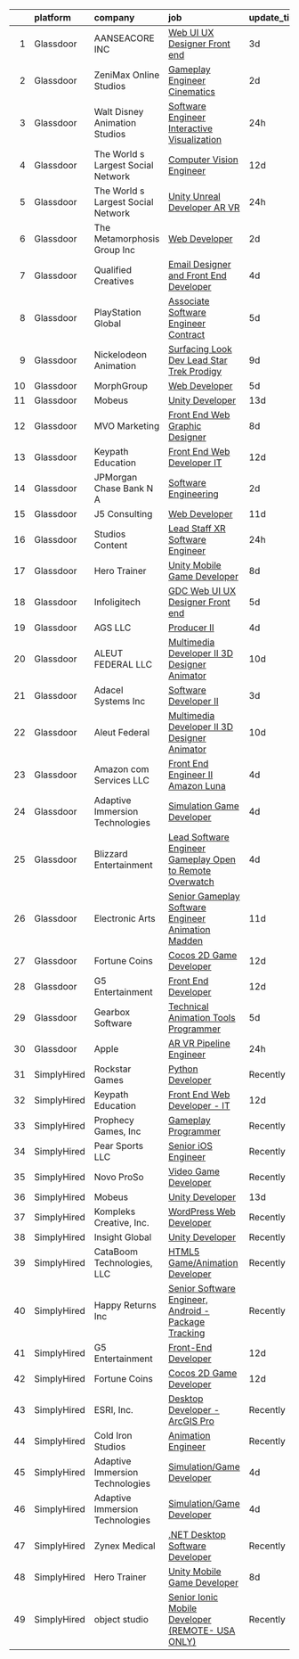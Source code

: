 

|    | platform    | company                            | job                                                                                                                                                                                                                                                                                                                                                                                                                                                                                                                                                                                                                                                                                                                                                                                                                                                                                                                                                                                                                                                                                                                                                                                                                                                                                                                         | update_time   | location             |
|---:|:------------|:-----------------------------------|:----------------------------------------------------------------------------------------------------------------------------------------------------------------------------------------------------------------------------------------------------------------------------------------------------------------------------------------------------------------------------------------------------------------------------------------------------------------------------------------------------------------------------------------------------------------------------------------------------------------------------------------------------------------------------------------------------------------------------------------------------------------------------------------------------------------------------------------------------------------------------------------------------------------------------------------------------------------------------------------------------------------------------------------------------------------------------------------------------------------------------------------------------------------------------------------------------------------------------------------------------------------------------------------------------------------------------|:--------------|:---------------------|
|  1 | Glassdoor   | AANSEACORE INC                     | [Web UI UX Designer  Front end ](https://www.glassdoor.com/partner/jobListing.htm?pos=123&ao=1136043&s=58&guid=00000182583958c88835db96bd233407&src=GD_JOB_AD&t=SR&vt=w&ea=1&cs=1_e29657d4&cb=1659337530040&jobListingId=1008035316079&jrtk=3-0-1g9c3imd8k634801-1g9c3imdnk61r800-5106f7da2ec6d67c-)                                                                                                                                                                                                                                                                                                                                                                                                                                                                                                                                                                                                                                                                                                                                                                                                                                                                                                                                                                                                                        | 3d            | Atlanta, GA          |
|  2 | Glassdoor   | ZeniMax Online Studios             | [Gameplay Engineer  Cinematics ](https://www.glassdoor.com/partner/jobListing.htm?pos=120&ao=1136043&s=58&guid=00000182583958c88835db96bd233407&src=GD_JOB_AD&t=SR&vt=w&cs=1_d5bdee7c&cb=1659337530040&jobListingId=1008037947558&jrtk=3-0-1g9c3imd8k634801-1g9c3imdnk61r800-7c9514cae41bf8e4-)                                                                                                                                                                                                                                                                                                                                                                                                                                                                                                                                                                                                                                                                                                                                                                                                                                                                                                                                                                                                                             | 2d            | Hunt Valley, MD      |
|  3 | Glassdoor   | Walt Disney Animation Studios      | [Software Engineer   Interactive Visualization](https://www.glassdoor.com/partner/jobListing.htm?pos=106&ao=1110586&s=58&guid=00000182583958c88835db96bd233407&src=GD_JOB_AD&t=SR&vt=w&cs=1_6539f110&cb=1659337530037&jobListingId=1008041989274&cpc=75B6770C194DCF89&jrtk=3-0-1g9c3imd8k634801-1g9c3imdnk61r800-eef8771ebd5cea44--6NYlbfkN0DAFTyt7pbDCC2JPO79CSdi1dIb81yjczP5qsKcZIxgiYm3-7g-689UM0rgypL64coUF2m2BeEUmxbx2zBMC0AKfSSb7ASF1UkNJ4gFrFlq882T0h1-_8ZQBImv7aDp0VvsK0gw7HlXE6ZDeQqbJUOH_wmfPAPBU-O03DmvU9azP5g71FR1DeMhdnGhW5_HpGMRwT_inA88XhPGhxyRwS1cKZ0O9EWNWvADN3L7pdPFo864UlFc8Qv44fnt7S9Xlgf56BtBoWLbAr8WkG6jBZUPI7p7ByxqAY2zUy4Xqn5Og2wUno5RSPqR7qgufCPz07idz7muWIyAzx03vpuQf-gM5C0Be2be4ZGPm5rXlgsStHSQ0NbXPTWyIZ5ZJxWw--h1-vZCkfffj8gbttPr44R97lMKbkQaLn7Wh4NX9Ek78lIl8TPJz-v5)                                                                                                                                                                                                                                                                                                                                                                                                                                                                                                                         | 24h           | Burbank, CA          |
|  4 | Glassdoor   | The World s Largest Social Network | [Computer Vision Engineer](https://www.glassdoor.com/partner/jobListing.htm?pos=101&ao=1110586&s=58&guid=00000182583958c88835db96bd233407&src=GD_JOB_AD&t=SR&vt=w&ea=1&cs=1_6e178402&cb=1659337530037&jobListingId=1008016092350&cpc=D39918EEEC7506B0&jrtk=3-0-1g9c3imd8k634801-1g9c3imdnk61r800-3d6004a19f2b5383--6NYlbfkN0DSgjPPcnEdvoK3uuxfISLALE6pB1FR7YSHOr_tSg5_QCn410VK5Ds4bQGcKtrI54_urjgcqwktlQZeIDvjbd7sMbA5gnhA_l4KE5fLH9VXOELgC33_D_fNtopS_25WJNRKlKtLnhICZr5wlKcy7_AqiPf7PGqIsyope6sbucOqxixnSXeQRaKd2DuTV7_rngS07GHwK-ICWm24KID_0Fp94SpzvIwEfkg5ulDFAJ_M7MHEhRALfwPeuEg-MONPSOk0yy4_JEGC9vVO3RJ-IdvrildlYAXfjnQWZRP6-j3uNivV7fb3wbpppU4FDrxkQ8d-XNAAN87M0wOwMFrdXtwyYU2Mv3Hs7Ucd1HrEzZVwoH-_zoiHuM1BVGoQFdFZkRzXtbiOQ-nEAJhq3hHlw6RNt4ouHiAYy3-tfOK26ek8vF8tRdg6e-9gzqMkAIRr6r4j2Z7N-0vpxOFm8B8OqU8LL_BvUJ7New50dUYEwtWTlYG4Qe8coyiacEx6JR2ZfbykXlahG7QtY5ZXin8k0jyLikZY1AIFCQiXcdlEty5dHRBZdkFpF771ErLOZunZaqbZAI2WioMuF2VelVtpUjgq)                                                                                                                                                                                                                                                                                                                                                                         | 12d           | Los Angeles, CA      |
|  5 | Glassdoor   | The World s Largest Social Network | [Unity Unreal Developer  AR VR ](https://www.glassdoor.com/partner/jobListing.htm?pos=105&ao=1110586&s=58&guid=00000182583958c88835db96bd233407&src=GD_JOB_AD&t=SR&vt=w&ea=1&cs=1_60964e90&cb=1659337530037&jobListingId=1008042375696&cpc=26740BCDE5E48596&jrtk=3-0-1g9c3imd8k634801-1g9c3imdnk61r800-f494ee243d38d501--6NYlbfkN0DSgjPPcnEdvoK3uuxfISLALE6pB1FR7YSHOr_tSg5_QGIhoz_2VqUepdcKLBLI_zRVnZbHpaOUUg4zxA3YNJqfgCq-9o0liKzrVYmTrr_XDVnqIg3IFXNOjuKyMfftGZmcup85RVP1_M3P6WAr9I7CFCQ97cF5i0P5r4PJSMbs2tcTlq4Tns38djVilSw27V9SClAS36GUfSd-h7P3nL-MkyUM1pRI-3gZuSQw_Bq63m9ttR4JrMdbSqoSXECPMZcO4zdtoOnxo9bmS371yiOU2cqagS_IZwwxlah_b4VcPUAsvmB5VwucrGTzV2mSSDmMU8sG5jdQtF1ATAURpspZYrxoU4PC6lFLpL5KHvMThe-Dy2AjhR9A_0HuTyDXNMqRlVabZVD4YWaOjqS6R10i3_t4a30PsKD1AzwjTgSnXAeij4pz22c-krtijkF92xl3odOe3mfTQAaenyLWkSMOl9lHvjAQqvnV_SXqUxEZaoQD6u7zCQXBkZigUCi2pZKUlAm5YlEvbiZIeui5_ZGDfxd4zhNNaIoxugqukeKrhqfuvRh4vwKKq-gOZjFHk0Keq6v1uqH10sM-ANALCH0C)                                                                                                                                                                                                                                                                                                                                                                   | 24h           | Sausalito, CA        |
|  6 | Glassdoor   | The Metamorphosis Group  Inc       | [Web Developer](https://www.glassdoor.com/partner/jobListing.htm?pos=113&ao=1136043&s=58&guid=00000182583958c88835db96bd233407&src=GD_JOB_AD&t=SR&vt=w&ea=1&cs=1_add9e028&cb=1659337530039&jobListingId=1008037368587&jrtk=3-0-1g9c3imd8k634801-1g9c3imdnk61r800-116260a29a467ef5-)                                                                                                                                                                                                                                                                                                                                                                                                                                                                                                                                                                                                                                                                                                                                                                                                                                                                                                                                                                                                                                         | 2d            | McLean, VA           |
|  7 | Glassdoor   | Qualified Creatives                | [Email Designer and Front End Developer](https://www.glassdoor.com/partner/jobListing.htm?pos=116&ao=1136043&s=58&guid=00000182583958c88835db96bd233407&src=GD_JOB_AD&t=SR&vt=w&ea=1&cs=1_ff7ae8c1&cb=1659337530040&jobListingId=1008033137025&jrtk=3-0-1g9c3imd8k634801-1g9c3imdnk61r800-7ca1089cb3beb639-)                                                                                                                                                                                                                                                                                                                                                                                                                                                                                                                                                                                                                                                                                                                                                                                                                                                                                                                                                                                                                | 4d            | Fort Lauderdale, FL  |
|  8 | Glassdoor   | PlayStation Global                 | [Associate Software Engineer  Contract ](https://www.glassdoor.com/partner/jobListing.htm?pos=114&ao=1136043&s=58&guid=00000182583958c88835db96bd233407&src=GD_JOB_AD&t=SR&vt=w&ea=1&cs=1_b2915c0d&cb=1659337530039&jobListingId=1008031450587&jrtk=3-0-1g9c3imd8k634801-1g9c3imdnk61r800-03ce7458d3a9f208-)                                                                                                                                                                                                                                                                                                                                                                                                                                                                                                                                                                                                                                                                                                                                                                                                                                                                                                                                                                                                                | 5d            | San Diego, CA        |
|  9 | Glassdoor   | Nickelodeon Animation              | [Surfacing Look Dev Lead  Star Trek  Prodigy ](https://www.glassdoor.com/partner/jobListing.htm?pos=127&ao=1136043&s=58&guid=00000182583958c88835db96bd233407&src=GD_JOB_AD&t=SR&vt=w&cs=1_454d9fdf&cb=1659337530040&jobListingId=1008024027910&jrtk=3-0-1g9c3imd8k634801-1g9c3imdnk61r800-b6191067f595f254-)                                                                                                                                                                                                                                                                                                                                                                                                                                                                                                                                                                                                                                                                                                                                                                                                                                                                                                                                                                                                               | 9d            | Burbank, CA          |
| 10 | Glassdoor   | MorphGroup                         | [Web Developer](https://www.glassdoor.com/partner/jobListing.htm?pos=119&ao=1136043&s=58&guid=00000182583958c88835db96bd233407&src=GD_JOB_AD&t=SR&vt=w&ea=1&cs=1_0215a096&cb=1659337530040&jobListingId=1008032025394&jrtk=3-0-1g9c3imd8k634801-1g9c3imdnk61r800-7a3edc92aa0afc92-)                                                                                                                                                                                                                                                                                                                                                                                                                                                                                                                                                                                                                                                                                                                                                                                                                                                                                                                                                                                                                                         | 5d            | Chantilly, VA        |
| 11 | Glassdoor   | Mobeus                             | [Unity Developer](https://www.glassdoor.com/partner/jobListing.htm?pos=112&ao=1136043&s=58&guid=00000182583958c88835db96bd233407&src=GD_JOB_AD&t=SR&vt=w&ea=1&cs=1_6642f596&cb=1659337530039&jobListingId=1008012455848&jrtk=3-0-1g9c3imd8k634801-1g9c3imdnk61r800-8725804754ef9c43-)                                                                                                                                                                                                                                                                                                                                                                                                                                                                                                                                                                                                                                                                                                                                                                                                                                                                                                                                                                                                                                       | 13d           | United, WV           |
| 12 | Glassdoor   | MVO Marketing                      | [Front End Web   Graphic Designer](https://www.glassdoor.com/partner/jobListing.htm?pos=102&ao=1110586&s=58&guid=00000182583958c88835db96bd233407&src=GD_JOB_AD&t=SR&vt=w&ea=1&cs=1_c5495516&cb=1659337530037&jobListingId=1008024519056&cpc=8507CEB59E1C6AFB&jrtk=3-0-1g9c3imd8k634801-1g9c3imdnk61r800-3b25daaea7107c67--6NYlbfkN0D788tVLZnHYB2JKTLmCXo4PydfvtZKcdbYx6lxKaz3Imdx95jlIVm00i35LBHAa-O4IzZZWOa0zLoaT7fNYN8AHYMUM6AAltPVchZhbRZic0KWdCPAKFFyP_-LGP_Ixo0BdG9O34TFUueAp7uKr6vBL2hBJYT88lFTd2urEJmiT2xL0FXt1NBoJKsQVlamHiKisLsJWBuXRzMkbABwcl9qOckE_tsfPLSCPHM4N-tbYWdBYjZisiZgfgudbojh2LvFOaPD76NhRYbNs34s-ZzI0S5RN4y8e22sIScSnn12IXSqj-UcAnecGsvQpZKiCSxF4xwsfQuxMXXgBEU7I4O0mzRG082jcVHdBoBD1mpGwftEXf2m_fVA6YWRitLMx5E0zcHYv53zqcqXNdYe1Xia_H-cV8dMq613OV61Kq8TwnPGoxde8C5HgYPr-S91XX25j7xjHbD9iEumj6xNczDdpe0vjZZJ7mo5xIi-FPRdQOFMuHYoqVG4QUnl6hlrO-cgDShzTwn5l58g0fJ1nY-y)                                                                                                                                                                                                                                                                                                                                                                                                                                 | 8d            | Roswell, GA          |
| 13 | Glassdoor   | Keypath Education                  | [Front End Web Developer   IT](https://www.glassdoor.com/partner/jobListing.htm?pos=104&ao=1110586&s=58&guid=00000182583958c88835db96bd233407&src=GD_JOB_AD&t=SR&vt=w&ea=1&cs=1_e55ebe46&cb=1659337530037&jobListingId=1008016122648&cpc=F17331D9BECC482A&jrtk=3-0-1g9c3imd8k634801-1g9c3imdnk61r800-78f317af56e3f18c--6NYlbfkN0B5yzmwsWuqFEnZ4KZ0oZggF_kecX9RXCcNgmDdqnpqNuS9SQwkvMm25LJOlwnoQeRGVNLuM68xe_XBupscoGWwLuAmAECc7b1ebtEBdhfC5DUw0FIOA52Rp9Xn4PKH-c0divItmOUKO7DkM3INqiqcAzduqg14ZHADXTMottiuw7WUxXzUup9t1JXlxov6LZQAM-KRPXLC3RD80o3okTW0RzOqKHRzFUIrbB9oa_KcQRj3Xjlk89CL4BEM-dH5Te-ihWNgIVIGv9PxSRowJh_y7rNdOFLSwxmW5mR7By2UrAFFLucVG131c-exR7RUHYV3sFZKcd-J6EX4bDQ4iX_zBKtTorUD28mpPPWX3dKvalG09CwU9pId86p9Fqx-MewUY2FBHN_sZ830zLD3HoCH1_ZNn4FoDMREEB0-HYUmSgEzhXJTqlhds9afFO0Hi4svEq_g92SygUW7mKlE1HxH7YwLGNGSePQZ15On_uTS2buuPAbIgjwo2yM5bQGZ9BlCdJcw5FNeWk_53DrjG6H6VFC4RQphRx2kVBacpZXBstvbGWZRBnb-NpQl3H-r5luYp6fEZN-QZTaeczdgxs3FBzQvdR_MBHhGnyj2PMjY5Q%3D%3D)                                                                                                                                                                                                                                                                                                                                         | 12d           | Schaumburg, IL       |
| 14 | Glassdoor   | JPMorgan Chase Bank  N A           | [Software Engineering](https://www.glassdoor.com/partner/jobListing.htm?pos=129&ao=1136043&s=58&guid=00000182583958c88835db96bd233407&src=GD_JOB_AD&t=SR&vt=w&cs=1_35121e46&cb=1659337530040&jobListingId=1008038984771&jrtk=3-0-1g9c3imd8k634801-1g9c3imdnk61r800-f783679430714386-)                                                                                                                                                                                                                                                                                                                                                                                                                                                                                                                                                                                                                                                                                                                                                                                                                                                                                                                                                                                                                                       | 2d            | Columbus, OH         |
| 15 | Glassdoor   | J5 Consulting                      | [Web Developer](https://www.glassdoor.com/partner/jobListing.htm?pos=121&ao=1136043&s=58&guid=00000182583958c88835db96bd233407&src=GD_JOB_AD&t=SR&vt=w&ea=1&cs=1_4f52c13f&cb=1659337530040&jobListingId=1008018242416&jrtk=3-0-1g9c3imd8k634801-1g9c3imdnk61r800-8d633f17a317ae0f-)                                                                                                                                                                                                                                                                                                                                                                                                                                                                                                                                                                                                                                                                                                                                                                                                                                                                                                                                                                                                                                         | 11d           | Chantilly, VA        |
| 16 | Glassdoor   | Studios Content                    | [Lead  Staff  XR Software Engineer](https://www.glassdoor.com/partner/jobListing.htm?pos=108&ao=1110586&s=58&guid=00000182583958c88835db96bd233407&src=GD_JOB_AD&t=SR&vt=w&cs=1_471243c3&cb=1659337530038&jobListingId=1008041989735&cpc=451933188B21919D&jrtk=3-0-1g9c3imd8k634801-1g9c3imdnk61r800-0257e35c5a9f504f--6NYlbfkN0DAFTyt7pbDCC2JPO79CSdi1dIb81yjczP5qsKcZIxgiYm3-7g-689UM0rgypL64coUF2m2BeEUm4ce3lbYlR4k8JQcEh6PTsLFIsL97APl0Sfp_I57De7-nqcdiFnKtrpxeit8k2gdUaluNCoqZwOI9WHixdukp8T6aGkHPCh_GINF1Hgpv4l18xwTLrnj-Sr-GlqOgKzkxlaco2fjmIUkAnYKuDM28gvyO4dISrDPj-HhdIHsl45wB0Xep7Cal7djP5hf8mY_ciODoiaoHZvmTsZbkAt3G27_9Ksr4cr6OvnHhrI2Wwtb6fduGzNiSVXgsgwpTK6Nu0skXBg1wUkyK6Q9gPNyH0D-fwq_bU_uZLx5M6JvSIKPHmbb6x6LNG9X2M-TERFafKkxaRDbwvd4v96h6IV9LI3FyFxI61-wR2YBoRimbySA)                                                                                                                                                                                                                                                                                                                                                                                                                                                                                                                                     | 24h           | Glendale, CA         |
| 17 | Glassdoor   | Hero Trainer                       | [Unity Mobile Game Developer](https://www.glassdoor.com/partner/jobListing.htm?pos=110&ao=1136043&s=58&guid=00000182583958c88835db96bd233407&src=GD_JOB_AD&t=SR&vt=w&ea=1&cs=1_422cd1f8&cb=1659337530039&jobListingId=1008024775969&jrtk=3-0-1g9c3imd8k634801-1g9c3imdnk61r800-99541d7b00e6f9fc-)                                                                                                                                                                                                                                                                                                                                                                                                                                                                                                                                                                                                                                                                                                                                                                                                                                                                                                                                                                                                                           | 8d            | Remote               |
| 18 | Glassdoor   | Infoligitech                       | [GDC Web UI UX Designer  Front end ](https://www.glassdoor.com/partner/jobListing.htm?pos=130&ao=1136043&s=58&guid=00000182583958c88835db96bd233407&src=GD_JOB_AD&t=SR&vt=w&ea=1&cs=1_19804d02&cb=1659337530040&jobListingId=1008030496616&jrtk=3-0-1g9c3imd8k634801-1g9c3imdnk61r800-56fc83668bd517f0-)                                                                                                                                                                                                                                                                                                                                                                                                                                                                                                                                                                                                                                                                                                                                                                                                                                                                                                                                                                                                                    | 5d            | Atlanta, GA          |
| 19 | Glassdoor   | AGS LLC                            | [Producer II](https://www.glassdoor.com/partner/jobListing.htm?pos=128&ao=1136043&s=58&guid=00000182583958c88835db96bd233407&src=GD_JOB_AD&t=SR&vt=w&ea=1&cs=1_0304f346&cb=1659337530040&jobListingId=1008033888363&jrtk=3-0-1g9c3imd8k634801-1g9c3imdnk61r800-1b4b032ca0d10eea-)                                                                                                                                                                                                                                                                                                                                                                                                                                                                                                                                                                                                                                                                                                                                                                                                                                                                                                                                                                                                                                           | 4d            | Atlanta, GA          |
| 20 | Glassdoor   | ALEUT FEDERAL LLC                  | [Multimedia Developer II   3D Designer Animator](https://www.glassdoor.com/partner/jobListing.htm?pos=124&ao=1136043&s=58&guid=00000182583958c88835db96bd233407&src=GD_JOB_AD&t=SR&vt=w&ea=1&cs=1_263122b6&cb=1659337530040&jobListingId=1008020532641&jrtk=3-0-1g9c3imd8k634801-1g9c3imdnk61r800-6861b7da3f143f87-)                                                                                                                                                                                                                                                                                                                                                                                                                                                                                                                                                                                                                                                                                                                                                                                                                                                                                                                                                                                                        | 10d           | Colorado Springs, CO |
| 21 | Glassdoor   | Adacel Systems Inc                 | [Software Developer II](https://www.glassdoor.com/partner/jobListing.htm?pos=117&ao=1136043&s=58&guid=00000182583958c88835db96bd233407&src=GD_JOB_AD&t=SR&vt=w&ea=1&cs=1_71a14b5e&cb=1659337530040&jobListingId=1008035461816&jrtk=3-0-1g9c3imd8k634801-1g9c3imdnk61r800-b2f58a6daf0206d2-)                                                                                                                                                                                                                                                                                                                                                                                                                                                                                                                                                                                                                                                                                                                                                                                                                                                                                                                                                                                                                                 | 3d            | Orlando, FL          |
| 22 | Glassdoor   | Aleut Federal                      | [Multimedia Developer II   3D Designer Animator](https://www.glassdoor.com/partner/jobListing.htm?pos=125&ao=1136043&s=58&guid=00000182583958c88835db96bd233407&src=GD_JOB_AD&t=SR&vt=w&cs=1_eb9c5b2a&cb=1659337530040&jobListingId=1008021020998&jrtk=3-0-1g9c3imd8k634801-1g9c3imdnk61r800-3aa78bb73d048592-)                                                                                                                                                                                                                                                                                                                                                                                                                                                                                                                                                                                                                                                                                                                                                                                                                                                                                                                                                                                                             | 10d           | Colorado Springs, CO |
| 23 | Glassdoor   | Amazon com Services LLC            | [Front End Engineer II  Amazon Luna](https://www.glassdoor.com/partner/jobListing.htm?pos=126&ao=1136043&s=58&guid=00000182583958c88835db96bd233407&src=GD_JOB_AD&t=SR&vt=w&cs=1_32b1d6e7&cb=1659337530040&jobListingId=1008033583076&jrtk=3-0-1g9c3imd8k634801-1g9c3imdnk61r800-10a1760937520cb2-)                                                                                                                                                                                                                                                                                                                                                                                                                                                                                                                                                                                                                                                                                                                                                                                                                                                                                                                                                                                                                         | 4d            | Irvine, CA           |
| 24 | Glassdoor   | Adaptive Immersion Technologies    | [Simulation Game Developer](https://www.glassdoor.com/partner/jobListing.htm?pos=103&ao=1110586&s=58&guid=00000182583958c88835db96bd233407&src=GD_JOB_AD&t=SR&vt=w&ea=1&cs=1_d30fb85e&cb=1659337530037&jobListingId=1008033134992&cpc=C4A69CCDBB3B9599&jrtk=3-0-1g9c3imd8k634801-1g9c3imdnk61r800-8696b9e614df0506--6NYlbfkN0Ah9U34QtNT-Rg7ow0I6j33eRcaaM9l7k5iW_6MlROAU0HQnuUL2uxLKSiskT1dvNKJrLJNOcVfRYh6zJkw4erGg5h66n8ksKwr6mUwUADIHrzs_MmvP5G2FHV5Qsh4jlJ6hb429Zq0t_uQi2QjuGsQrYuVHVmrbkVoaVQkHIdGtPuDinc7CtWL0V7Omp8Ej6eLLk_roWfIFcLn0mf9ZfIGhRILEj6spQCEJZ2LOOaQvDH7uUFtx2R0dtGV_bKGiVb7xX8fdSncAlDH0MQACts4Kf0PxfWt67pcnwpmwEifdhgGauHp4IpsFHRaGYdwqocopOnV4osoOr39i39eNQSUr-fQy1TRbL7Ai8jLz2QXa-ukpQGcHiZeaYGyZXrYC98bI98SCC4DD70UjQgx6eAcFW6EZRYBrV5cT2xcvTnVnhaVvzPDKqtUcemqrxoL_v5at3IwKPvXWFNtObbZEWWQTHbnvO2IT8F1Afep7DccFuRMCm7wBEe-fF2CSCqP6uo%3D)                                                                                                                                                                                                                                                                                                                                                                                                                                                          | 4d            | Remote               |
| 25 | Glassdoor   | Blizzard Entertainment             | [Lead Software Engineer  Gameplay  Open to Remote    Overwatch](https://www.glassdoor.com/partner/jobListing.htm?pos=122&ao=1136043&s=58&guid=00000182583958c88835db96bd233407&src=GD_JOB_AD&t=SR&vt=w&cs=1_5213cd9e&cb=1659337530040&jobListingId=1008033525660&jrtk=3-0-1g9c3imd8k634801-1g9c3imdnk61r800-3fbcedc13dc51f81-)                                                                                                                                                                                                                                                                                                                                                                                                                                                                                                                                                                                                                                                                                                                                                                                                                                                                                                                                                                                              | 4d            | Irvine, CA           |
| 26 | Glassdoor   | Electronic Arts                    | [Senior Gameplay Software Engineer  Animation    Madden](https://www.glassdoor.com/partner/jobListing.htm?pos=115&ao=1136043&s=58&guid=00000182583958c88835db96bd233407&src=GD_JOB_AD&t=SR&vt=w&cs=1_745965b6&cb=1659337530039&jobListingId=1008017356081&jrtk=3-0-1g9c3imd8k634801-1g9c3imdnk61r800-ed60ce436b362348-)                                                                                                                                                                                                                                                                                                                                                                                                                                                                                                                                                                                                                                                                                                                                                                                                                                                                                                                                                                                                     | 11d           | Orlando, FL          |
| 27 | Glassdoor   | Fortune Coins                      | [Cocos 2D Game Developer](https://www.glassdoor.com/partner/jobListing.htm?pos=111&ao=1136043&s=58&guid=00000182583958c88835db96bd233407&src=GD_JOB_AD&t=SR&vt=w&ea=1&cs=1_1bb18b72&cb=1659337530039&jobListingId=1008014796451&jrtk=3-0-1g9c3imd8k634801-1g9c3imdnk61r800-1bcab52bcc4e246a-)                                                                                                                                                                                                                                                                                                                                                                                                                                                                                                                                                                                                                                                                                                                                                                                                                                                                                                                                                                                                                               | 12d           | Remote               |
| 28 | Glassdoor   | G5 Entertainment                   | [Front End Developer](https://www.glassdoor.com/partner/jobListing.htm?pos=109&ao=1136043&s=58&guid=00000182583958c88835db96bd233407&src=GD_JOB_AD&t=SR&vt=w&cs=1_615242dc&cb=1659337530038&jobListingId=1008014904853&jrtk=3-0-1g9c3imd8k634801-1g9c3imdnk61r800-f3abba0302d8d498-)                                                                                                                                                                                                                                                                                                                                                                                                                                                                                                                                                                                                                                                                                                                                                                                                                                                                                                                                                                                                                                        | 12d           | Remote               |
| 29 | Glassdoor   | Gearbox Software                   | [Technical Animation Tools Programmer](https://www.glassdoor.com/partner/jobListing.htm?pos=118&ao=1136043&s=58&guid=00000182583958c88835db96bd233407&src=GD_JOB_AD&t=SR&vt=w&ea=1&cs=1_eb988963&cb=1659337530040&jobListingId=1008029963137&jrtk=3-0-1g9c3imd8k634801-1g9c3imdnk61r800-6d93732b1841f5c1-)                                                                                                                                                                                                                                                                                                                                                                                                                                                                                                                                                                                                                                                                                                                                                                                                                                                                                                                                                                                                                  | 5d            | Frisco, TX           |
| 30 | Glassdoor   | Apple                              | [AR VR Pipeline Engineer](https://www.glassdoor.com/partner/jobListing.htm?pos=107&ao=1110586&s=58&guid=00000182583958c88835db96bd233407&src=GD_JOB_AD&t=SR&vt=w&cs=1_43728ea1&cb=1659337530038&jobListingId=1008040017122&cpc=8795CF9063CD573D&jrtk=3-0-1g9c3imd8k634801-1g9c3imdnk61r800-054e8e7bebb45bcd--6NYlbfkN0BvKrLyj5gPmtZO9T8euul8TCxuuKNOtzRJOomxnwSEodTz2Bc-sPZlbtkML8D-m4rTNVH_7ocFf144b-9gEU9V3QpKZYWxBqBkOExgeT6kehoQq7vNywl3vGwNTYDkr4FcrLTLLBkKNBNmAKmD0h-8EnIbW1ksk8z33KShovhz9opzGjCxnlfYTC-DuZYIybxf3D0T0YfIabvWjpP22KqVDRVIXnwNI2a-ndCElSHlMiMYAJ3ykmSancO4Ap3v25woiXWSAk0eXyuS58ayuYay8CUZn2lJkxM4YWN-R6WW5akW6LtE3ZcKx1PrTSKESa65HCTpAjbx7Lz1zwB-QRYDDAXEzy_ONWWzdkdmeQLnSeJa05P6uYNdg-JTGlaBnE3oOhHK600D9ZytWL639RqxrcHKEtHXrbMmqFbuJxd6KoQQ5kbVRrWUZy8euHBqPGP7RIMclajSrKFH3atCy0TfdKWBwKqLmjUt8raGg4y7yekrJgFKISvWq_LFvzQdCr3L_bn_VWxsbwfUqYF6t-mYmV6auOlsfJBbi-DfNx22Loy8QPfXW-xNhGbJweUNWhzIWqW8Nfl1viNTBaVcZL-URyuQmKgIW9hw2l83WAgEhPguLV-cnBFEaP-Gr288qoiV5b-a685MLdT92jZzyA96J0OP8ssWX0AN-bkM7dS8UKXmVV6ZPZb8kk-nbKG_CzhbT7locfdVez_84XjNKnVzUyfq9MorBjwBsoVxDBkRRG86-IZjfDnpgf1my8suHNtX8A5oJ-C1mbPZBu-qiG0gpR6d-PXINQyUYNaMNYyKrUXCOfIRXdOWlkt2rwwRSsZYtBfg3vqe0sF-iOqBbR_z4zR8WSDoshbPqeNFnuAJSUXQSzMmHuoPSpd8QC-AApYTZ-EDTXPTJXwCIWws7E-jK_IvjP521RxyIPBrSO8T1DYQBKiCLECWvNn2Rb3Qf-U%3D) | 24h           | Boulder, CO          |
| 31 | SimplyHired | Rockstar Games                     | [Python Developer](https://www.simplyhired.com/job/NocNYu1zaiZSEKQFVRtQ7-07ZtqQGlqh52A79re5d67EhMcb4WnOvA?q=animation+developer)                                                                                                                                                                                                                                                                                                                                                                                                                                                                                                                                                                                                                                                                                                                                                                                                                                                                                                                                                                                                                                                                                                                                                                                            | Recently      | New York, NY         |
| 32 | SimplyHired | Keypath Education                  | [Front End Web Developer - IT](https://www.simplyhired.com/job/4eFwi9-mqPM0MIRJwkzP4yMg1KNW1ypBDXc09PUMgdyaVoNy6nEV0Q?q=animation+developer)                                                                                                                                                                                                                                                                                                                                                                                                                                                                                                                                                                                                                                                                                                                                                                                                                                                                                                                                                                                                                                                                                                                                                                                | 12d           | Schaumburg, IL       |
| 33 | SimplyHired | Prophecy Games, Inc                | [Gameplay Programmer](https://www.simplyhired.com/job/h3wUc9X_Z8b0Ki14jhmQPrC6-Z6F0zpN31akjwQSclpj6kHATp-uDQ?q=animation+developer)                                                                                                                                                                                                                                                                                                                                                                                                                                                                                                                                                                                                                                                                                                                                                                                                                                                                                                                                                                                                                                                                                                                                                                                         | Recently      | Alpharetta, GA       |
| 34 | SimplyHired | Pear Sports LLC                    | [Senior iOS Engineer](https://www.simplyhired.com/job/ogE_FKcrmOauLNW0WPOvD_K_Rc_YLFLOi7yqUsR0pGeMMVeNCusxUw?q=animation+developer)                                                                                                                                                                                                                                                                                                                                                                                                                                                                                                                                                                                                                                                                                                                                                                                                                                                                                                                                                                                                                                                                                                                                                                                         | Recently      | Remote               |
| 35 | SimplyHired | Novo ProSo                         | [Video Game Developer](https://www.simplyhired.com/job/AS_RVkKzbpZe9hmYQoSTRcdyU_xw3kSxk9ZoUP7tOns3El3f_1x1TQ?q=animation+developer)                                                                                                                                                                                                                                                                                                                                                                                                                                                                                                                                                                                                                                                                                                                                                                                                                                                                                                                                                                                                                                                                                                                                                                                        | Recently      | Warrensburg, MO      |
| 36 | SimplyHired | Mobeus                             | [Unity Developer](https://www.simplyhired.com/job/7J-AAN-M6HqUAnjEmqgHgMtoiKyE6faZcNgI_4b5IThQPkpLSQ4fmg?q=animation+developer)                                                                                                                                                                                                                                                                                                                                                                                                                                                                                                                                                                                                                                                                                                                                                                                                                                                                                                                                                                                                                                                                                                                                                                                             | 13d           | United, WV           |
| 37 | SimplyHired | Kompleks Creative, Inc.            | [WordPress Web Developer](https://www.simplyhired.com/job/clnU0xKRTuyyk7JggZg0IBwHdHfUMCCZGAiMCCFsrsUE36YbcxMH2Q?q=animation+developer)                                                                                                                                                                                                                                                                                                                                                                                                                                                                                                                                                                                                                                                                                                                                                                                                                                                                                                                                                                                                                                                                                                                                                                                     | Recently      | Durham, NC           |
| 38 | SimplyHired | Insight Global                     | [Unity Developer](https://www.simplyhired.com/job/vD4Eu1aq7XZ7ROcqZHX8zs3GdbZytTEyTLwewgIgFn6jsqvusE0uSw?q=animation+developer)                                                                                                                                                                                                                                                                                                                                                                                                                                                                                                                                                                                                                                                                                                                                                                                                                                                                                                                                                                                                                                                                                                                                                                                             | Recently      | Troy, MI             |
| 39 | SimplyHired | CataBoom Technologies, LLC         | [HTML5 Game/Animation Developer](https://www.simplyhired.com/job/rcD9kqRruTFu3sLPN7RcYmKqhwYda35Xkfl4DXnDIh1VgwPtoMUoDw?q=animation+developer)                                                                                                                                                                                                                                                                                                                                                                                                                                                                                                                                                                                                                                                                                                                                                                                                                                                                                                                                                                                                                                                                                                                                                                              | Recently      | Richardson, TX       |
| 40 | SimplyHired | Happy Returns Inc                  | [Senior Software Engineer, Android - Package Tracking](https://www.simplyhired.com/job/6GXLNOa9rafva-lYOViUArPUI1_qaAyGSDPh_1GL8XgjSXk_YVMk4w?q=animation+developer)                                                                                                                                                                                                                                                                                                                                                                                                                                                                                                                                                                                                                                                                                                                                                                                                                                                                                                                                                                                                                                                                                                                                                        | Recently      | Remote               |
| 41 | SimplyHired | G5 Entertainment                   | [Front-End Developer](https://www.simplyhired.com/job/zKfcymdm3jmvJkBPXSuTDEK61tlLrs7TDRlx0PAnh1xsM9fx_-M9Zw?q=animation+developer)                                                                                                                                                                                                                                                                                                                                                                                                                                                                                                                                                                                                                                                                                                                                                                                                                                                                                                                                                                                                                                                                                                                                                                                         | 12d           | Remote               |
| 42 | SimplyHired | Fortune Coins                      | [Cocos 2D Game Developer](https://www.simplyhired.com/job/kBw9x8f9uFCyRtwg5kJb17iXBteY7dUA0MZCJQFWo5qCo8V6GuT-gQ?q=animation+developer)                                                                                                                                                                                                                                                                                                                                                                                                                                                                                                                                                                                                                                                                                                                                                                                                                                                                                                                                                                                                                                                                                                                                                                                     | 12d           | Remote               |
| 43 | SimplyHired | ESRI, Inc.                         | [Desktop Developer - ArcGIS Pro](https://www.simplyhired.com/job/Pn0jlgPOSBBY-nMbXrtFeV4yvqyMnKMGCwWZz4L1Vtp9irTKUDf2Rg?q=animation+developer)                                                                                                                                                                                                                                                                                                                                                                                                                                                                                                                                                                                                                                                                                                                                                                                                                                                                                                                                                                                                                                                                                                                                                                              | Recently      | Remote               |
| 44 | SimplyHired | Cold Iron Studios                  | [Animation Engineer](https://www.simplyhired.com/job/_k9O-EHdSx8NESZMFWM66htNlUjbI1UCI5s37Wea0oYwUMx34VHqVg?q=animation+developer)                                                                                                                                                                                                                                                                                                                                                                                                                                                                                                                                                                                                                                                                                                                                                                                                                                                                                                                                                                                                                                                                                                                                                                                          | Recently      | Remote               |
| 45 | SimplyHired | Adaptive Immersion Technologies    | [Simulation/Game Developer](https://www.simplyhired.com/job/xt1bXe-Hgg6UDhW6Brfrvkr_syP5woUD3sCZAgUi1qNYMM5Q28E2lw?q=animation+developer)                                                                                                                                                                                                                                                                                                                                                                                                                                                                                                                                                                                                                                                                                                                                                                                                                                                                                                                                                                                                                                                                                                                                                                                   | 4d            | Remote               |
| 46 | SimplyHired | Adaptive Immersion Technologies    | [Simulation/Game Developer](https://www.simplyhired.com/job/xt1bXe-Hgg6UDhW6Brfrvkr_syP5woUD3sCZAgUi1qNYMM5Q28E2lw?q=animation+developer)                                                                                                                                                                                                                                                                                                                                                                                                                                                                                                                                                                                                                                                                                                                                                                                                                                                                                                                                                                                                                                                                                                                                                                                   | 4d            | Remote               |
| 47 | SimplyHired | Zynex Medical                      | [.NET Desktop Software Developer](https://www.simplyhired.com/job/CkZS4u7p1I92Dp42AUwS_a_ddjsrJw7_CNhZYtWMjYq5qdAiX22kGQ?q=animation+developer)                                                                                                                                                                                                                                                                                                                                                                                                                                                                                                                                                                                                                                                                                                                                                                                                                                                                                                                                                                                                                                                                                                                                                                             | Recently      | Englewood, CO        |
| 48 | SimplyHired | Hero Trainer                       | [Unity Mobile Game Developer](https://www.simplyhired.com/job/xWspB4OCY15ivV8yoCWMKMnWMHJUbDzwnjYWd6YsZQR3UYj_M5PKPA?q=animation+developer)                                                                                                                                                                                                                                                                                                                                                                                                                                                                                                                                                                                                                                                                                                                                                                                                                                                                                                                                                                                                                                                                                                                                                                                 | 8d            | Remote               |
| 49 | SimplyHired | object studio                      | [Senior Ionic Mobile Developer (REMOTE- USA ONLY)](https://www.simplyhired.com/job/VTfU4gPhNNLj7sAQJ_tGPwklvZml_KRJ5DcBbkFLlgQ0G2WeSqAFWQ?q=animation+developer)                                                                                                                                                                                                                                                                                                                                                                                                                                                                                                                                                                                                                                                                                                                                                                                                                                                                                                                                                                                                                                                                                                                                                            | Recently      | Remote               |